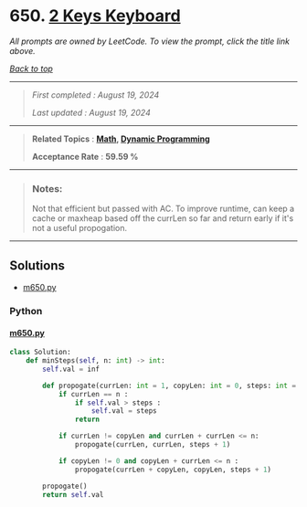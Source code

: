 # 650. [2 Keys Keyboard](<https://leetcode.com/problems/2-keys-keyboard>)

*All prompts are owned by LeetCode. To view the prompt, click the title link above.*

*[Back to top](<../README.md>)*

------

> *First completed : August 19, 2024*
>
> *Last updated : August 19, 2024*

------

> **Related Topics** : **[Math](<by_topic/Math.md>), [Dynamic Programming](<by_topic/Dynamic Programming.md>)**
>
> **Acceptance Rate** : **59.59 %**

------

> ### Notes:
> Not that efficient but passed with AC. To improve runtime,
> can keep a cache or maxheap based off the currLen so far 
> and return early if it's not a useful propogation.
> 

------

## Solutions

- [m650.py](<../my-submissions/m650.py>)
### Python
#### [m650.py](<../my-submissions/m650.py>)
```Python
class Solution:
    def minSteps(self, n: int) -> int:
        self.val = inf

        def propogate(currLen: int = 1, copyLen: int = 0, steps: int = 0) -> None :
            if currLen == n :
                if self.val > steps :
                    self.val = steps
                return

            if currLen != copyLen and currLen + currLen <= n:
                propogate(currLen, currLen, steps + 1)

            if copyLen != 0 and copyLen + currLen <= n :
                propogate(currLen + copyLen, copyLen, steps + 1)

        propogate()
        return self.val

```

